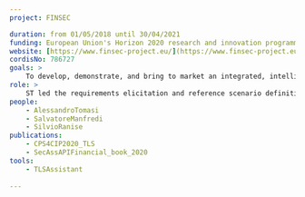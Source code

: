 ```yaml
---
project: FINSEC

duration: from 01/05/2018 until 30/04/2021
funding: European Union's Horizon 2020 research and innovation programme, [H2020-CIP-2016-2017](https://ec.europa.eu/info/funding-tenders/opportunities/portal/screen/opportunities/topic-search;callCode=H2020-CIP-2016-2017) grant agreement No 786727.
website: [https://www.finsec-project.eu/](https://www.finsec-project.eu/)
cordisNo: 786727
goals: >
    To develop, demonstrate, and bring to market an integrated, intelligent, collaborative, and predictive approach to the security of critical infrastructures in the financial sector.
role: >
    ST led the requirements elicitation and reference scenario definition phase. Subsequently, ST contributed mitigation suggestions to the shared Cyber Threat Intelligence database, developed and deployed to the FINSEC platform a vulnerability analyzer and mitigation tool as a service, and integrated the intelligence and service with the platform's Risk Assessment Engine.
people:
    - AlessandroTomasi
    - SalvatoreManfredi
    - SilvioRanise
publications:
    - CPS4CIP2020_TLS
    - SecAssAPIFinancial_book_2020
tools:
    - TLSAssistant
    
---
```

